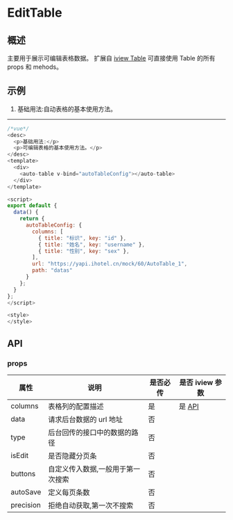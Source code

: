 # EditTable

## 概述

主要用于展示可编辑表格数据。
扩展自 [iview Table](https://www.iviewui.com/components/table) 可直接使用 Table 的所有 props 和 mehods。

## 示例

1. 基础用法:自动表格的基本使用方法。
---

```javascript
/*vue*/
<desc>
  <p>基础用法:</p>
  <p>可编辑表格的基本使用方法。</p>
</desc>
<template>
  <div>
    <auto-table v-bind="autoTableConfig"></auto-table>
  </div>
</template>

<script>
export default {
  data() {
    return {
      autoTableConfig: {
        columns: [
          { title: "标识", key: "id" },
          { title: "姓名", key: "username" },
          { title: "性别", key: "sex" },
        ],
        url: "https://yapi.ihotel.cn/mock/60/AutoTable_1",
        path: "datas"
      }
    };
  }
};
</script>

<style>
</style>
```

## API

### props

| 属性      | 说明                              | 是否必传 | 是否 iview 参数                                        |
| --------- | --------------------------------- | -------- | ------------------------------------------------------ |
| columns   | 表格列的配置描述                  | 是       | 是 [API](https://www.iviewui.com/components/table#API) |
| data      | 请求后台数据的 url 地址           | 否       |
| type      | 后台回传的接口中的数据的路径      | 否       |
| isEdit    | 是否隐藏分页条                    | 否       |
| buttons   | 自定义传入数据,一般用于第一次搜索 | 否       |
| autoSave  | 定义每页条数                      | 否       |                                                        |
| precision | 拒绝自动获取,第一次不搜索         | 否       |

